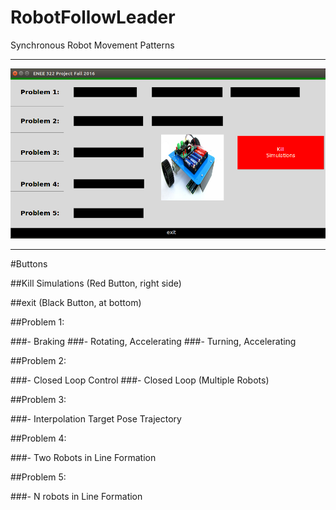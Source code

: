 # RobotFollowLeader
Synchronous Robot Movement Patterns
___________________________________________

![All-text](gui.png "Robotic Simulation App")
___________________________________________
#Buttons

##Kill Simulations (Red Button, right side)

##exit (Black Button, at bottom)

##Problem 1: 

###- Braking
###- Rotating, Accelerating
###- Turning, Accelerating

##Problem 2:

###- Closed Loop Control
###- Closed Loop (Multiple Robots)

##Problem 3:

###- Interpolation Target Pose Trajectory

##Problem 4:

###- Two Robots in Line Formation

##Problem 5:

###- N robots in Line Formation

